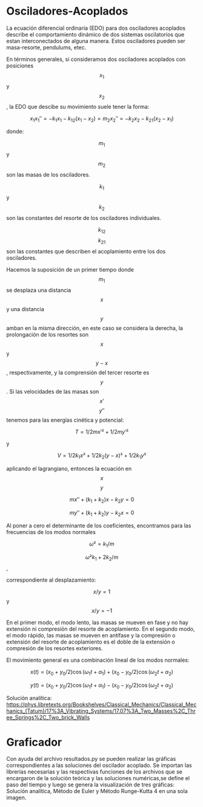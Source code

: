 # Osciladores-Acoplados

La ecuación diferencial ordinaria (EDO) para dos osciladores acoplados describe el comportamiento dinámico de dos sistemas oscilatorios que estan interconectados de alguna manera. Estos osciladores pueden ser masa-resorte, pendulums, etec.

En términos generales, si consideramos dos osciladores acoplados con posiciones $$x_1$$ y $$x_2$$, la EDO que descibe su movimiento suele tener la forma: 

$$
x_1 x_1'' = -k_1 x_1 - k_{12} (x_1 - x_2) = m_2 x_2'' = -k_2 x_2 - k_{21} (x_2 - x_1)
$$


donde: 

$$m_1$$ y $$m_2$$ son las masas de los osciladores.

$$k_1$$ y $$k_2$$ son las constantes del resorte de los osciladores individuales.

$$k_12$$ $$k_21$$ son las constantes que describen el acoplamiento entre los dos osciladores.

Hacemos la suposición de un primer tiempo donde $$m_1$$ se desplaza una distancia $$x$$ y una distancia $$y$$ amban en la misma dirección, en este caso se considera la derecha, la prolongación de los resortes son $$x$$ y $$y-x$$, respectivamente, y la comprensión del tercer resorte es $$y$$. Si las velocidades de las masas son $$x'$$ $$ y''$$  tenemos para las energías cinética y potencial:

$$T= 1/2 m x'² + 1/2 my'² $$ 

y

 $$V= 1/2 k_1 x² + 1/2 k_2 (y-x)² + 1/2 k_1 y²$$

 aplicando el lagrangiano, entonces la ecuación  en $$x$$ $$y$$

$$mx''+ (k_1+k_2)x-k_2y=0$$
 
$$my''+ (k_1+k_2)y-k_2x=0$$

Al poner a cero el determinante de los coeficientes, encontramos para las frecuencias de los modos normales

$$\omega ²= k_1/m $$

$$\omega ² k_1 +2k_2 /m$$ ,

correspondiente al desplazamiento: 


$$x/y=1$$
y  
$$x/y =-1$$




En el primer modo, el modo lento, las masas se mueven en fase y no hay extensión ni compresión del resorte de acoplamiento. En el segundo modo, el modo rápido, las masas se mueven en antífase y la compresión o extensión del resorte de acoplamiento es el doble de la extensión o compresión de los resortes exteriores.

El movimiento general es una combinación lineal de los modos normales:


$$
x(t) = (x_0 +y_0 /2) \cos(\omega_1 t + \alpha_1) + (x_0 -y_0 /2) \cos(\omega_2 t + \alpha_2)
$$

$$
y(t) = (x_0 +y_0 /2) \cos(\omega_1 t + \alpha_1) - (x_0 -y_0 /2) \cos(\omega_2 t + \alpha_2)
$$



















Solución analítica: https://phys.libretexts.org/Bookshelves/Classical_Mechanics/Classical_Mechanics_(Tatum)/17%3A_Vibrating_Systems/17.07%3A_Two_Masses%2C_Three_Springs%2C_Two_brick_Walls

# Graficador

Con ayuda del archivo resultados.py se pueden realizar las gráficas correspondientes a las soluciones del oscilador acoplado. Se importan las librerías necesarias y las respectivas funciones de los archivos que se encargaron de la solución teórica y las soluciones numéricas,se define el paso del tiempo y luego se genera la visualización de tres gráficas: Solución analítica, Método de Euler y Método Runge-Kutta 4 en una sola imagen.
